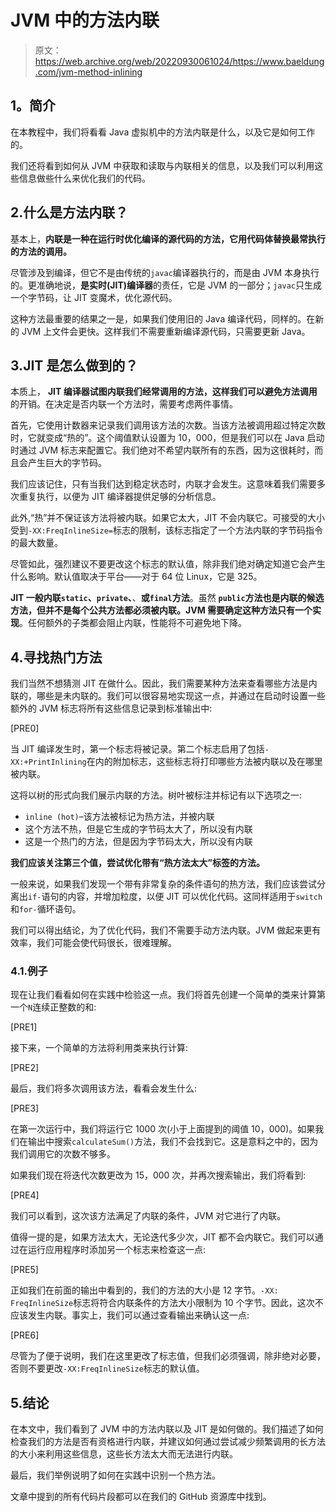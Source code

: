 # JVM 中的方法内联

> 原文：<https://web.archive.org/web/20220930061024/https://www.baeldung.com/jvm-method-inlining>

## **1。简介**

在本教程中，我们将看看 Java 虚拟机中的方法内联是什么，以及它是如何工作的。

我们还将看到如何从 JVM 中获取和读取与内联相关的信息，以及我们可以利用这些信息做些什么来优化我们的代码。

## 2.什么是方法内联？

基本上，**内联是一种在运行时优化编译的源代码的方法，它用代码体替换最常执行的方法的调用。**

尽管涉及到编译，但它不是由传统的`javac`编译器执行的，而是由 JVM 本身执行的。更准确地说，**是实时(JIT)编译器**的责任，它是 JVM 的一部分；`javac`只生成一个字节码，让 JIT 变魔术，优化源代码。

这种方法最重要的结果之一是，如果我们使用旧的 Java 编译代码，同样的。在新的 JVM 上文件会更快。这样我们不需要重新编译源代码，只需要更新 Java。

## 3.JIT 是怎么做到的？

本质上， **JIT 编译器试图内联我们经常调用的方法，这样我们可以避免方法调用**的开销。在决定是否内联一个方法时，需要考虑两件事情。

首先，它使用计数器来记录我们调用该方法的次数。当该方法被调用超过特定次数时，它就变成“热的”。这个阈值默认设置为 10，000，但是我们可以在 Java 启动时通过 JVM 标志来配置它。我们绝对不希望内联所有的东西，因为这很耗时，而且会产生巨大的字节码。

我们应该记住，只有当我们达到稳定状态时，内联才会发生。这意味着我们需要多次重复执行，以便为 JIT 编译器提供足够的分析信息。

此外,“热”并不保证该方法将被内联。如果它太大，JIT 不会内联它。可接受的大小受到`-XX:FreqInlineSize=`标志的限制，该标志指定了一个方法内联的字节码指令的最大数量。

尽管如此，强烈建议不要更改这个标志的默认值，除非我们绝对确定知道它会产生什么影响。默认值取决于平台——对于 64 位 Linux，它是 325。

**JIT 一般内联`static`、`private`、**、**或`final`方法**。虽然 **`public`方法也是内联的候选方法，但并不是每个公共方法都必须被内联。JVM 需要确定这种方法只有一个实现**。任何额外的子类都会阻止内联，性能将不可避免地下降。

## 4.寻找热门方法

我们当然不想猜测 JIT 在做什么。因此，我们需要某种方法来查看哪些方法是内联的，哪些是未内联的。我们可以很容易地实现这一点，并通过在启动时设置一些额外的 JVM 标志将所有这些信息记录到标准输出中:

[PRE0]

当 JIT 编译发生时，第一个标志将被记录。第二个标志启用了包括`-XX:+PrintInlining`在内的附加标志，这些标志将打印哪些方法被内联以及在哪里被内联。

这将以树的形式向我们展示内联的方法。树叶被标注并标记有以下选项之一:

*   `inline (hot)`–该方法被标记为热方法，并被内联
*   这个方法不热，但是它生成的字节码太大了，所以没有内联
*   这是一个热门的方法，但是因为字节码太大，所以没有内联

**我们应该关注第三个值，尝试优化带有“热方法太大”标签的方法。**

一般来说，如果我们发现一个带有非常复杂的条件语句的热方法，我们应该尝试分离出`if-`语句的内容，并增加粒度，以便 JIT 可以优化代码。这同样适用于`switch`和`for-`循环语句。

我们可以得出结论，为了优化代码，我们不需要手动方法内联。JVM 做起来更有效率，我们可能会使代码很长，很难理解。

### 4.1.例子

现在让我们看看如何在实践中检验这一点。我们将首先创建一个简单的类来计算第一个`N`连续正整数的和:

[PRE1]

接下来，一个简单的方法将利用类来执行计算:

[PRE2]

最后，我们将多次调用该方法，看看会发生什么:

[PRE3]

在第一次运行中，我们将运行它 1000 次(小于上面提到的阈值 10，000)。如果我们在输出中搜索`calculateSum()`方法，我们不会找到它。这是意料之中的，因为我们调用它的次数不够多。

如果我们现在将迭代次数更改为 15，000 次，并再次搜索输出，我们将看到:

[PRE4]

我们可以看到，这次该方法满足了内联的条件，JVM 对它进行了内联。

值得一提的是，如果方法太大，无论迭代多少次，JIT 都不会内联它。我们可以通过在运行应用程序时添加另一个标志来检查这一点:

[PRE5]

正如我们在前面的输出中看到的，我们的方法的大小是 12 字节。`-XX:` `FreqInlineSize`标志将符合内联条件的方法大小限制为 10 个字节。因此，这次不应该发生内联。事实上，我们可以通过查看输出来确认这一点:

[PRE6]

尽管为了便于说明，我们在这里更改了标志值，但我们必须强调，除非绝对必要，否则不要更改`-XX:FreqInlineSize`标志的默认值。

## 5.结论

在本文中，我们看到了 JVM 中的方法内联以及 JIT 是如何做的。我们描述了如何检查我们的方法是否有资格进行内联，并建议如何通过尝试减少频繁调用的长方法的大小来利用这些信息，这些长方法太大而无法进行内联。

最后，我们举例说明了如何在实践中识别一个热方法。

文章中提到的所有代码片段都可以在我们的 GitHub 资源库中找到。